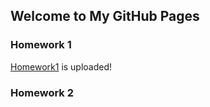 ## Welcome to My GitHub Pages



### Homework 1
[Homework1](https://github.com/BU-IE-360/spring22-samet-parlak/blob/gh-pages/hw1.ipynb) is uploaded!

### Homework 2


